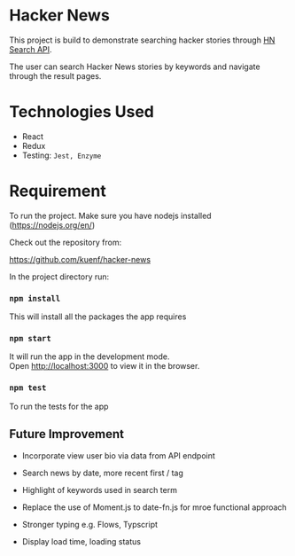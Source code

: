 # Hacker News

This project is build to demonstrate searching hacker stories 
through [HN Search API](https://hn.algolia.com/api).

The user can search Hacker News stories by keywords and navigate through the result pages.

# Technologies Used
- React
- Redux
- Testing: `Jest, Enzyme`

# Requirement

To run the project.  Make sure you have nodejs installed (https://nodejs.org/en/)


Check out the repository from:

https://github.com/kuenf/hacker-news

In the project directory run:

### `npm install`

This will install all the packages the app requires

### `npm start`

It will run the app in the development mode.<br>
Open [http://localhost:3000](http://localhost:3000) to view it in the browser.

### `npm test`

To run the tests for the app

## Future Improvement
- Incorporate view user bio via data from API endpoint

- Search news by date, more recent first / tag

- Highlight of keywords used in search term

- Replace the use of Moment.js to date-fn.js for mroe functional approach

- Stronger typing e.g. Flows, Typscript

- Display load time, loading status
